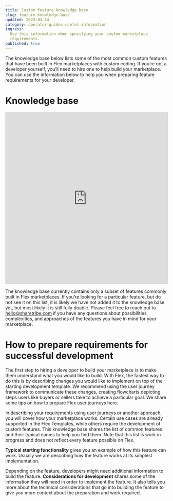 ```yaml
---
title: Custom feature knowledge base
slug: feature-knowledge-base
updated: 2023-03-14
category: operator-guides-useful-information
ingress:
  Use this information when specifying your custom marketplace
  requirements.
published: true
---
```


The knowledge base below lists some of the most common custom features
that have been built in Flex marketplaces with custom coding. If you’re
not a developer yourself, you’ll need to hire one to help build your
marketplace. You can use the information below to help you when
preparing feature requirements for your developer.

# Knowledge base

<iframe class="airtable-embed" src="https://airtable.com/embed/shreAe4r7NNicveJ3?backgroundColor=purple&layout=card&viewControls=on" frameborder="0" onmousewheel="" width="100%" height="533" style="background: transparent; border: 1px solid #ccc;">

</iframe>

<info>

The knowledge base currently contains only a subset of features commonly
built in Flex marketplaces. If you’re looking for a particular feature,
but do not see it on this list, it is likely we have not added it to the
knowledge base yet, but most likely it is still fully doable. Please
feel free to reach out to hello@sharetribe.com if you have any questions
about possibilities, complexities, and approaches of the features you
have in mind for your marketplace.

</info>

# How to prepare requirements for successful development

The first step to hiring a developer to build your marketplace is to
make them understand what you would like to build. With Flex, the
fastest way to do this is by describing changes you would like to
implement on top of the starting development template. We recommend
using the user journey framework to communicate these changes, creating
flowcharts depicting steps users like buyers or sellers take to achieve
a particular goal. We share some tips on how to prepare Flex user
journeys here.

In describing your requirements using user journeys or another approach,
you will cover how your marketplace works. Certain use cases are already
supported in the Flex Templates, while others require the development of
custom features. This knowledge base shares the list of common features
and their typical names to help you find them. Note that this list is
work in progress and does not reflect every feature possible on Flex.

**Typical starting functionality** gives you an example of how this
feature can work. Usually we are describing how the feature works at its
simplest implementation.

Depending on the feature, developers might need additional information
to build the feature. **Considerations for development** shares some of
the information they will need in order to implement the feature. It
also tells you more about the technical considerations that go into
building the feature to give you more context about the preparation and
work required.
